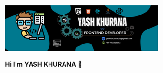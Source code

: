 ![logo](https://github.com/yashkhurana012/yashkhurana012/blob/main/Profile_Banner.png)
## Hi I'm YASH KHURANA 👋

